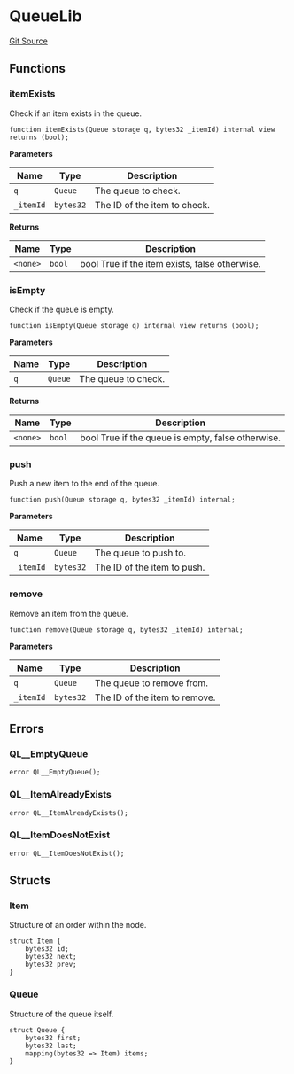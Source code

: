 # QueueLib
[Git Source](https://github.com/artechsoft/orderbook/blob/0738e4fc4a3ac086ca657a18219faf4a6d226499/src/QueueLib.sol)


## Functions
### itemExists

Check if an item exists in the queue.


```solidity
function itemExists(Queue storage q, bytes32 _itemId) internal view returns (bool);
```
**Parameters**

|Name|Type|Description|
|----|----|-----------|
|`q`|`Queue`|The queue to check.|
|`_itemId`|`bytes32`|The ID of the item to check.|

**Returns**

|Name|Type|Description|
|----|----|-----------|
|`<none>`|`bool`|bool True if the item exists, false otherwise.|


### isEmpty

Check if the queue is empty.


```solidity
function isEmpty(Queue storage q) internal view returns (bool);
```
**Parameters**

|Name|Type|Description|
|----|----|-----------|
|`q`|`Queue`|The queue to check.|

**Returns**

|Name|Type|Description|
|----|----|-----------|
|`<none>`|`bool`|bool True if the queue is empty, false otherwise.|


### push

Push a new item to the end of the queue.


```solidity
function push(Queue storage q, bytes32 _itemId) internal;
```
**Parameters**

|Name|Type|Description|
|----|----|-----------|
|`q`|`Queue`|The queue to push to.|
|`_itemId`|`bytes32`|The ID of the item to push.|


### remove

Remove an item from the queue.


```solidity
function remove(Queue storage q, bytes32 _itemId) internal;
```
**Parameters**

|Name|Type|Description|
|----|----|-----------|
|`q`|`Queue`|The queue to remove from.|
|`_itemId`|`bytes32`|The ID of the item to remove.|


## Errors
### QL__EmptyQueue

```solidity
error QL__EmptyQueue();
```

### QL__ItemAlreadyExists

```solidity
error QL__ItemAlreadyExists();
```

### QL__ItemDoesNotExist

```solidity
error QL__ItemDoesNotExist();
```

## Structs
### Item
Structure of an order within the node.


```solidity
struct Item {
    bytes32 id;
    bytes32 next;
    bytes32 prev;
}
```

### Queue
Structure of the queue itself.


```solidity
struct Queue {
    bytes32 first;
    bytes32 last;
    mapping(bytes32 => Item) items;
}
```

